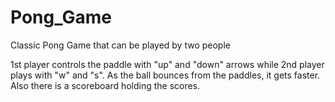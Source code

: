 # Pong_Game
Classic Pong Game that can be played by two people

1st player controls the paddle with "up" and "down" arrows while 2nd player plays with "w" and "s".
As the ball bounces from the paddles, it gets faster. Also there is a scoreboard holding the scores.
